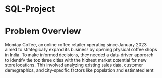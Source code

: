 # SQL-Project

# Problem Overview
Monday Coffee, an online coffee retailer operating since January 2023, aimed to strategically expand its business by opening physical coffee shops in India. To make informed decisions, they needed a data-driven approach to identify the top three cities with the highest market potential for new store locations. This involved analyzing existing sales data, customer demographics, and city-specific factors like population and estimated rent
